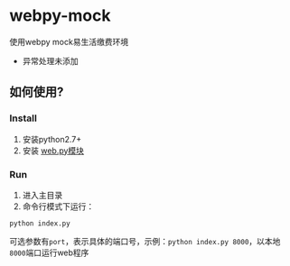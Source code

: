 webpy-mock
==========

使用webpy mock易生活缴费环境

- 异常处理未添加

## **如何使用?**

### **Install**
1. 安装python2.7+
2. 安装 [web.py模块](http://webpy.org/static/web.py-0.37.tar.gz)

### **Run**
1. 进入主目录
2. 命令行模式下运行：
```shell
python index.py
```
可选参数有`port`，表示具体的端口号，示例：`python index.py 8000`，以本地`8000`端口运行web程序
